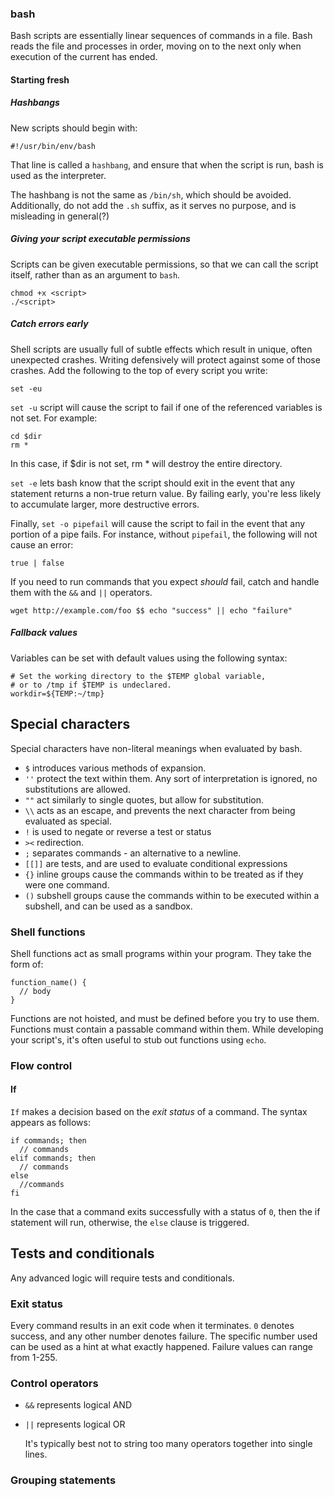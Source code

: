 ### bash

Bash scripts are essentially linear sequences of commands in a file. Bash reads the file and processes in order, moving on to the next only when execution of the current has ended.

#### Starting fresh


##### Hashbangs

New scripts should begin with:

    #!/usr/bin/env/bash
    
That line is called a `hashbang`, and ensure that when the script is run, bash is used as the interpreter.

The hashbang is not the same as `/bin/sh`, which should be avoided. Additionally, do not add the `.sh` suffix, as it serves no purpose, and is misleading in general(?)


##### Giving your script executable permissions

Scripts can be given executable permissions, so that we can call the script itself, rather than as an argument to `bash`.

    chmod +x <script>
    ./<script>
    

##### Catch errors early

Shell scripts are usually full of subtle effects which result in unique, often unexpected crashes. Writing defensively will protect against some of those crashes. Add the following to the top of every script you write:

    set -eu

`set -u` script will cause the script to fail if one of the referenced variables is not set. For example:

    cd $dir
    rm *

In this case, if $dir is not set, rm * will destroy the entire directory.

`set -e` lets bash know that the script should exit in the event that any statement returns a non-true return value. By failing early, you're less likely to accumulate larger, more destructive errors.


Finally, `set -o pipefail` will cause the script to fail in the event that any portion of a pipe fails. For instance, without `pipefail`, the following will not cause an error:

    true | false

If you need to run commands that you expect *should* fail, catch and handle them with the `&&` and `||` operators.

    wget http://example.com/foo $$ echo "success" || echo "failure"


##### Fallback values

Variables can be set with default values using the following syntax:

    # Set the working directory to the $TEMP global variable,
    # or to /tmp if $TEMP is undeclared.
    workdir=${TEMP:~/tmp}


## Special characters

Special characters have non-literal meanings when evaluated by bash.

- `$` introduces various methods of expansion.
- `''` protect the text within them. Any sort of interpretation is ignored, no substitutions are allowed.
- `""` act similarly to single quotes, but allow for substitution.
- `\\` acts as an escape, and prevents the next character from being evaluated as special.
- `!` is used to negate or reverse a test or status
- `><` redirection.
- `;` separates commands - an alternative to a newline.
- `[[]]` are tests, and are used to evaluate conditional expressions
- `{}` inline groups cause the commands within to be treated as if they were one command.
- `()` subshell groups cause the commands within to be executed within a subshell, and can be used as a sandbox.



### Shell functions

Shell functions act as small programs within your program. They take the form of:

    function_name() {
      // body
    }

Functions are not hoisted, and must be defined before you try to use them. Functions must contain a passable command within them. While developing your script's, it's often useful to stub out functions using `echo`.

### Flow control

#### If

`If` makes a decision based on the *exit status* of a command. The syntax appears as follows:

    if commands; then
      // commands
    elif commands; then
      // commands
    else
      //commands
    fi

In the case that a command exits successfully with a status of `0`, then the if statement will run, otherwise, the `else` clause is triggered.

Tests and conditionals
----------------------

Any advanced logic will require tests and conditionals.


### Exit status

Every command results in an exit code when it terminates. `0` denotes success, and any other number denotes failure. The specific number used can be used as a hint at what exactly happened. Failure values can range from 1-255.

### Control operators

- `&&` represents logical AND
- `||` represents logical OR

    It's typically best not to string too many operators together into single lines.

### Grouping statements


